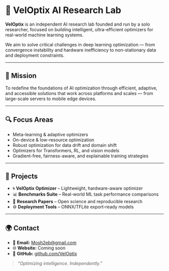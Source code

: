 # 🧠 VelOptix AI Research Lab

**VelOptix** is an independent AI research lab founded and run by a solo researcher, focused on building intelligent, ultra-efficient optimizers for real-world machine learning systems.

We aim to solve critical challenges in deep learning optimization — from convergence instability and hardware inefficiency to non-stationary data and deployment constraints.

---

## 🎯 Mission

To redefine the foundations of AI optimization through efficient, adaptive, and accessible solutions that work across platforms and scales — from large-scale servers to mobile edge devices.

---

## 🔍 Focus Areas

- Meta-learning & adaptive optimizers  
- On-device & low-resource optimization  
- Robust optimization for data drift and domain shift  
- Optimizers for Transformers, RL, and vision models  
- Gradient-free, fairness-aware, and explainable training strategies  

---

## 🚀 Projects

- 🌀 **VelOptix Optimizer** – Lightweight, hardware-aware optimizer  
- 📊 **Benchmarks Suite** – Real-world ML task performance comparisons  
- 📁 **Research Papers** – Open science and reproducible research  
- ⚙️ **Deployment Tools** – ONNX/TFLite export-ready models  

---

## 🌍 Contact

- 📧 **Email:** Mosh2eb@gmail.com
- 🌐 **Website:** Coming soon  
- 🐙 **GitHub:** [github.com/VelOptix](https://github.com/VelOptix)

> _“Optimizing intelligence. Independently.”_
